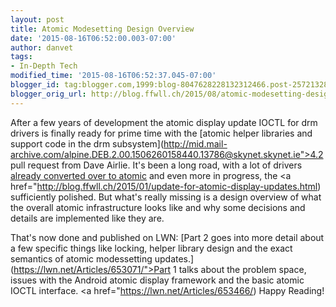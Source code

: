 ```yaml
---
layout: post
title: Atomic Modesetting Design Overview
date: '2015-08-16T06:52:00.003-07:00'
author: danvet
tags:
- In-Depth Tech
modified_time: '2015-08-16T06:52:37.045-07:00'
blogger_id: tag:blogger.com,1999:blog-8047628228132312466.post-2572132837736503140
blogger_orig_url: http://blog.ffwll.ch/2015/08/atomic-modesetting-design-overview.html
---
```


After a few years of development the atomic display update IOCTL for drm drivers is finally ready for prime time with the [atomic helper libraries and support code in the drm subsystem](http://mid.mail-archive.com/alpine.DEB.2.00.1506260158440.13786@skynet.skynet.ie">4.2 pull request from Dave Airlie</a>. It's been a long road, with a lot of drivers <a href="http://blog.ffwll.ch/2014/11/atomic-modeset-support-for-kms-drivers.html">already converted over to atomic</a> and even more in progress, the <a href="http://blog.ffwll.ch/2015/01/update-for-atomic-display-updates.html) sufficiently polished. But what's really missing is a design overview of what the overall atomic infrastructure looks like and why some decisions and details are implemented like they are.



That's now done and published on LWN: [Part 2 goes into more detail about a few specific things like locking, helper library design and the exact semantics of atomic modessetting updates.](https://lwn.net/Articles/653071/">Part 1 talks about the problem space, issues with the Android atomic display framework and the basic atomic IOCTL interface.</a> <a href="https://lwn.net/Articles/653466/) Happy Reading! 